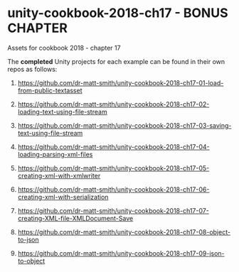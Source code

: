 # unity-cookbook-2018-ch17 - BONUS CHAPTER
Assets for cookbook 2018 - chapter 17

The **completed** Unity projects for each example can be found in their own repos as follows:

1. https://github.com/dr-matt-smith/unity-cookbook-2018-ch17-01-load-from-public-textasset

1. https://github.com/dr-matt-smith/unity-cookbook-2018-ch17-02-loading-text-using-file-stream

1. https://github.com/dr-matt-smith/unity-cookbook-2018-ch17-03-saving-text-using-file-stream

1. https://github.com/dr-matt-smith/unity-cookbook-2018-ch17-04-loading-parsing-xml-files

1. https://github.com/dr-matt-smith/unity-cookbook-2018-ch17-05-creating-xml-with-xmlwriter
 
1. https://github.com/dr-matt-smith/unity-cookbook-2018-ch17-06-creating-xml-with-serialization

1. https://github.com/dr-matt-smith/unity-cookbook-2018-ch17-07-creating-XML-file-XMLDocument-Save

1. https://github.com/dr-matt-smith/unity-cookbook-2018-ch17-08-object-to-json

1. https://github.com/dr-matt-smith/unity-cookbook-2018-ch17-09-json-to-object
